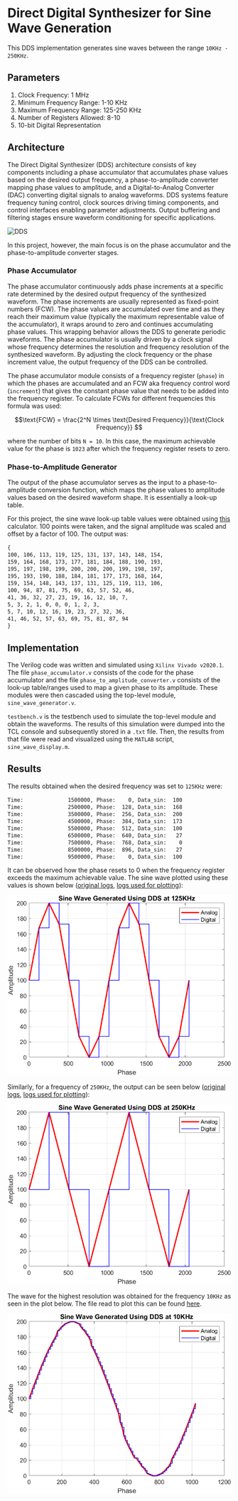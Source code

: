 # Direct Digital Synthesizer for Sine Wave Generation
This DDS implementation generates sine waves between the range ``10KHz - 250KHz``.  

## Parameters
<ol>
<li>Clock Frequency: 1 MHz</li>
<li>Minimum Frequency Range: 1-10 KHz</li>
<li>Maximum Frequency Range: 125-250 KHz</li> 
<li>Number of Registers Allowed: 8-10</li>
<li>10-bit Digital Representation</li>
</ol>

## Architecture
The Direct Digital Synthesizer (DDS) architecture consists of key components including a phase accumulator that accumulates phase values based on the desired output frequency, a phase-to-amplitude converter mapping phase values to amplitude, and a Digital-to-Analog Converter (DAC) converting digital signals to analog waveforms. DDS systems feature frequency tuning control, clock sources driving timing components, and control interfaces enabling parameter adjustments. Output buffering and filtering stages ensure waveform conditioning for specific applications.

![DDS](https://wirelesspi.com/wp-content/uploads/2023/01/figure-dds-nco-ideal.png)

In this project, however, the main focus is on the phase accumulator and the phase-to-amplitude converter stages.

<!--![DDS Architecture](https://encrypted-tbn0.gstatic.com/images?q=tbn:ANd9GcSOZWxcCP_ocs9JiWnQDCXk_Zzhbe4Oy1zN1m1MYqjwPTdmV_FTgtPh4Wc5zBnKn8yfeuw&usqp=CAU)-->

<!--![dds](https://ars.els-cdn.com/content/image/3-s2.0-B9780128154052000051-f05-09-9780128154052.jpg)-->
### Phase Accumulator
The phase accumulator continuously adds phase increments at a specific rate determined by the desired output frequency of the synthesized waveform. The phase increments are usually represented as fixed-point numbers (FCW). The phase values are accumulated over time and as they reach their maximum value (typically the maximum representable value of the accumulator), it wraps around to zero and continues accumulating phase values. This wrapping behavior allows the DDS to generate periodic waveforms. The phase accumulator is usually driven by a clock signal whose frequency determines the resolution and frequency resolution of the synthesized waveform. By adjusting the clock frequency or the phase increment value, the output frequency of the DDS can be controlled.

The phase accumulator module consists of a frequency register (`phase`) in which the phases are accumulated and an FCW aka frequency control word (`increment`) that gives the constant phase value that needs to be added into the frequency register. To calculate FCWs for different frequencies this formula was used:
```math
\text{FCW} = \frac{2^N \times \text{Desired Frequency}}{\text{Clock Frequency}}

```
where the number of bits ``N = 10``.  In this case, the maximum achievable value for the phase is ``1023`` after which the frequency register resets to zero.

### Phase-to-Amplitude Generator
The output of the phase accumulator serves as the input to a phase-to-amplitude conversion function, which maps the phase values to amplitude values based on the desired waveform shape. It is essentially a look-up table.

For this project, the sine wave look-up table values were obtained using [this](https://deepbluembedded.com/sine-lookup-table-generator-calculator/) calculator. 100 points were taken, and the signal amplitude was scaled and offset by a factor of 100. The output was: 
```
{
100, 106, 113, 119, 125, 131, 137, 143, 148, 154,
159, 164, 168, 173, 177, 181, 184, 188, 190, 193,
195, 197, 198, 199, 200, 200, 200, 199, 198, 197,
195, 193, 190, 188, 184, 181, 177, 173, 168, 164,
159, 154, 148, 143, 137, 131, 125, 119, 113, 106,
100, 94, 87, 81, 75, 69, 63, 57, 52, 46,
41, 36, 32, 27, 23, 19, 16, 12, 10, 7,
5, 3, 2, 1, 0, 0, 0, 1, 2, 3,
5, 7, 10, 12, 16, 19, 23, 27, 32, 36,
41, 46, 52, 57, 63, 69, 75, 81, 87, 94
}
```
## Implementation
The Verilog code was written and simulated using ``Xilinx Vivado v2020.1``. The file ``phase_accumulator.v`` consists of the code for the phase accumulator and the file ``phase_to_amplitude_converter.v`` consists of the look-up table/ranges used to map a given phase to its amplitude. These modules were then cascaded using the top-level module, ``sine_wave_generator.v``.

``testbench.v`` is the testbench used to simulate the top-level module and obtain the waveforms. The results of this simulation were dumped into the TCL console and subsequently stored in a ``.txt`` file. Then, the results from that file were read and visualized using the ``MATLAB`` script, ``sine_wave_display.m``.
## Results
The results obtained when the desired frequency was set to ``125KHz`` were:
```
Time:              1500000, Phase:    0, Data_sin:  100
Time:              2500000, Phase:  128, Data_sin:  168
Time:              3500000, Phase:  256, Data_sin:  200
Time:              4500000, Phase:  384, Data_sin:  173
Time:              5500000, Phase:  512, Data_sin:  100
Time:              6500000, Phase:  640, Data_sin:   27
Time:              7500000, Phase:  768, Data_sin:    0
Time:              8500000, Phase:  896, Data_sin:   27
Time:              9500000, Phase:    0, Data_sin:  100
```
It can be observed how the phase resets to 0 when the frequency register exceeds the maximum achievable value. The sine wave plotted using these values is shown below ([original logs](results/original/logs-125KHz.txt), [logs used for plotting](results/for_MATLAB/logs-125KHz.txt)):

![125](results/plots/125khz.png)

Similarly, for a frequency of ``250KHz``, the output can be seen below ([original logs](results/original/logs-250KHz.txt), [logs used for plotting](results/for_MATLAB/logs-250KHz.txt)):

![250](results/plots/250khz.png)

The wave for the highest resolution was obtained for the frequency ``10KHz`` as seen in the plot below. The file read to plot this can be found [here](results/original/logs-10KHz.txt).

![10](results/plots/10khz.png)
